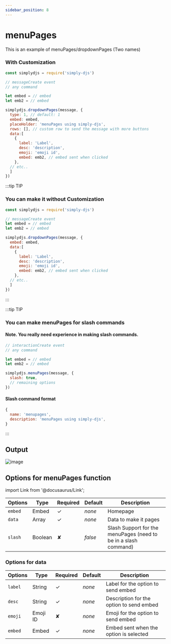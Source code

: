 ```yaml
---
sidebar_position: 8
---
```


# menuPages
This is an example of menuPages/dropdownPages (Two names)

### With Customization
```js
const simplydjs = require('simply-djs')

// messageCreate event
// any command

let embed = // embed
let emb2 = // embed

simplydjs.dropdownPages(message, {
  type: 1, // default: 1
  embed: embed,
  placeHolder: 'menuPages using simply-djs',
  rows: [], // custom row to send the message with more buttons
  data:[
    {
      label: 'Label',
      desc: 'description',
      emoji: 'emoji id',
      embed: emb2, // embed sent when clicked
    }, 
  // etc..
  ]
})

```

:::tip TIP
### You can make it without Customization

```js
const simplydjs = require('simply-djs')

// messageCreate event
let embed = // embed
let emb2 = // embed

simplydjs.dropdownPages(message, {
  embed: embed,
  data:[
    {
      label: 'Label',
      desc: 'description',
      emoji: 'emoji id',
      embed: emb2, // embed sent when clicked
    }, 
  // etc..
  ]
})
```
:::

:::tip TIP
### You can make menuPages for slash commands

#### Note. You really need experience in making slash commands.
```js
// interactionCreate event
// any command

let embed = // embed
let emb2 = // embed

simplydjs.menuPages(message, {
  slash: true,
  // remaining options
})
```

#### Slash command format
```js
{
  name: 'menupages',
  description: 'menuPages using simply-djs',
}
```

:::

## Output
![image](https://user-images.githubusercontent.com/71836991/129902270-328bb8c3-f3f0-4d97-a4bc-28e309f565b8.png)

## Options for menuPages function

import Link from '@docusaurus/Link';

| Options     | Type    | Required | Default | Description |
| ----------- | ----------- | ----------- | ----------- | ----------- |
| `embed` | <Link to="https://discord.js.org/#/docs/main/stable/class/MessageEmbed">Embed</Link> | ✓ | *none* | Homepage |
| `data` | <Link to="https://developer.mozilla.org/en-US/docs/Web/JavaScript/Reference/Global_Objects/Array">Array</Link> | ✓ | *none* | Data to make it pages |
| `slash`|<Link to="https://developer.mozilla.org/en-US/docs/Web/JavaScript/Reference/Global_Objects/Boolean">Boolean</Link>| ✘ | *false* | Slash Support for the menuPages (need to be in a slash command) |

### Options for data

| Options     | Type    | Required | Default | Description |
| ----------- | ----------- | ----------- | ----------- | ----------- |
| `label` | <Link to="https://developer.mozilla.org/en-US/docs/Web/JavaScript/Reference/Global_Objects/String">String</Link> | ✓ | *none* | Label for the option to send embed |
| `desc` | <Link to="https://developer.mozilla.org/en-US/docs/Web/JavaScript/Reference/Global_Objects/String">String</Link> | ✓ | *none* | Description for the option to send embed |
| `emoji`| <Link to="https://developer.mozilla.org/en-US/docs/Web/JavaScript/Reference/Global_Objects/String">Emoji ID</Link> | ✘ | *none* | Emoji for the option to send embed |
| `embed` | <Link to="https://discord.js.org/#/docs/main/stable/class/MessageEmbed">Embed</Link> | ✓ | *none* | Embed sent when the option is selected |